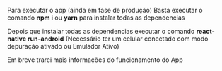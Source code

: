 Para executar o app (ainda em fase de produção)
Basta executar o comando  **npm i** ou **yarn** para instalar todas as dependencias  

Depois que instalar todas as dependencias executar o comando **react-native run-android** (Necessário ter um celular conectado com modo depuração ativado ou Emulador Ativo)
  

Em breve trarei mais informações do funcionamento do App
